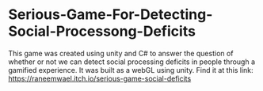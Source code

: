 # Serious-Game-For-Detecting-Social-Processong-Deficits

This game was created using unity and C# to answer the question of whether or not we can detect social processing deficits in people through a gamified experience.
It was built as a webGL using unity.
Find it at this link: https://raneemwael.itch.io/serious-game-social-deficits
